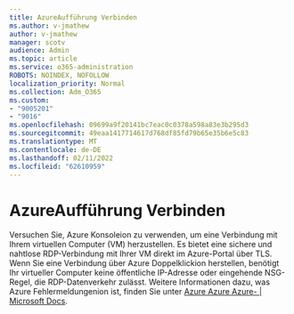 ```yaml
---
title: AzureAufführung Verbinden
ms.author: v-jmathew
author: v-jmathew
manager: scotv
audience: Admin
ms.topic: article
ms.service: o365-administration
ROBOTS: NOINDEX, NOFOLLOW
localization_priority: Normal
ms.collection: Adm_O365
ms.custom:
- "9005201"
- "9016"
ms.openlocfilehash: 09699a9f20141bc7eac0c0378a598a83e3b295d3
ms.sourcegitcommit: 49eaa1417714617d768df85fd79b65e35b6e5c83
ms.translationtype: MT
ms.contentlocale: de-DE
ms.lasthandoff: 02/11/2022
ms.locfileid: "62610959"
---
```

# <a name="azure-bastion-connect"></a>AzureAufführung Verbinden

Versuchen Sie, Azure Konsoleion zu verwenden, um eine Verbindung mit Ihrem virtuellen Computer (VM) herzustellen. Es bietet eine sichere und nahtlose RDP-Verbindung mit Ihrer VM direkt im Azure-Portal über TLS. Wenn Sie eine Verbindung über Azure Doppelklickion herstellen, benötigt Ihr virtueller Computer keine öffentliche IP-Adresse oder eingehende NSG-Regel, die RDP-Datenverkehr zulässt. Weitere Informationen dazu, was Azure Fehlermeldungenion ist, finden Sie unter [Azure Azure Azure- | Microsoft Docs](https://docs.microsoft.com/azure/bastion/bastion-overview).

